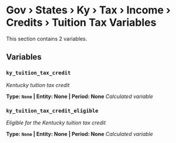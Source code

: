 # Gov › States › Ky › Tax › Income › Credits › Tuition Tax Variables

This section contains 2 variables.

## Variables

### `ky_tuition_tax_credit`
*Kentucky tuition tax credit*

**Type: `None` | Entity: None | Period: None**
*Calculated variable*

### `ky_tuition_tax_credit_eligible`
*Eligible for the Kentucky tuition tax credit*

**Type: `None` | Entity: None | Period: None**
*Calculated variable*
